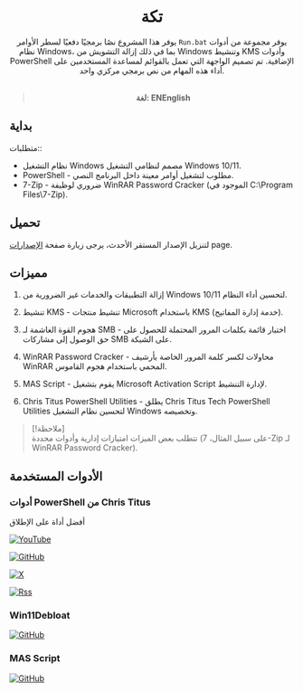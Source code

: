 <div align="center">

# تكة

يوفر هذا المشروع نصًا برمجيًا دفعيًا لسطر الأوامر `Run.bat` يوفر مجموعة من أدوات نظام Windows، بما في ذلك إزالة التشويش من Windows وتنشيط KMS وأدوات PowerShell الإضافية. تم تصميم الواجهة التي تعمل بالقوائم لمساعدة المستخدمين على أداء هذه المهام من نص برمجي مركزي واحد.<br/><br/>

> **لغة: ENEnglish**

</div>

## بداية

متطلبات::

- نظام التشغيل Windows مصمم لنظامي التشغيل Windows 10/11.
- PowerShell - مطلوب لتشغيل أوامر معينة داخل البرنامج النصي.
- 7-Zip - ضروري لوظيفة WinRAR Password Cracker (الموجود في C:\Program Files\7-Zip).

## تحميل

لتنزيل الإصدار المستقر الأحدث، يرجى زيارة صفحة [الإصدارات](https://github.com/Nahh2/Takka/releases) page.<br/>

## مميزات

1. إزالة التطبيقات والخدمات غير الضرورية من Windows 10/11 لتحسين أداء النظام.

2. تنشيط KMS - تنشيط منتجات Microsoft باستخدام KMS (خدمة إدارة المفاتيح).

3. هجوم القوة الغاشمة لـ SMB - اختبار قائمة بكلمات المرور المحتملة للحصول على حق الوصول إلى مشاركات SMB على الشبكة.

4. WinRAR Password Cracker - محاولات لكسر كلمة المرور الخاصة بأرشيف WinRAR المحمي باستخدام هجوم القاموس.

5. MAS Script - يقوم بتشغيل Microsoft Activation Script لإدارة التنشيط.

6. Chris Titus PowerShell Utilities - يطلق Chris Titus Tech PowerShell Utilities لتحسين نظام التشغيل Windows وتخصيصه.

> [!ملاحظة]  
> تتطلب بعض الميزات امتيازات إدارية وأدوات محددة (على سبيل المثال، 7-Zip لـ WinRAR Password Cracker).

## الأدوات المستخدمة

### أدوات PowerShell من Chris Titus

أفضل أداة على الإطلاق

[![YouTube](https://img.shields.io/badge/YouTube-%23FF0000.svg?style=for-the-badge&logo=YouTube&logoColor=white)](https://www.youtube.com/@christitustech)

[![GitHub](https://img.shields.io/badge/github-%23121011.svg?style=for-the-badge&logo=github&logoColor=white)](https://github.com/ChrisTitusTech)

[![X](https://img.shields.io/badge/X-%23000000.svg?style=for-the-badge&logo=X&logoColor=white)](https://x.com/christitustech)

[![Rss](https://img.shields.io/badge/rss-F88900?style=for-the-badge&logo=rss&logoColor=white)](https://christitus.com/rss/)

### Win11Debloat

[![GitHub](https://img.shields.io/badge/github-%23121011.svg?style=for-the-badge&logo=github&logoColor=white)](https://github.com/Raphire/Win11Debloat)

### MAS Script

[![GitHub](https://img.shields.io/badge/github-%23121011.svg?style=for-the-badge&logo=github&logoColor=white)](https://github.com/massgravel/Microsoft-Activation-Scripts?tab=readme-ov-file#download--how-to-use-it)
